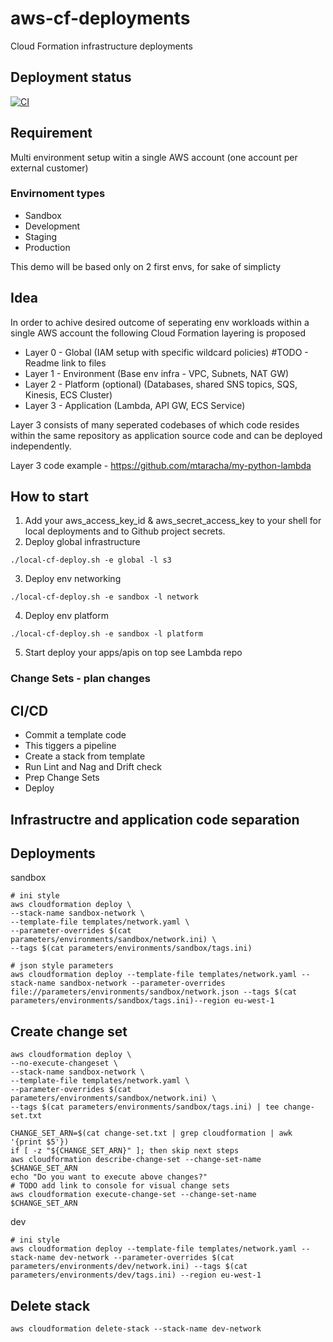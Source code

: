 # aws-cf-deployments
Cloud Formation infrastructure deployments 

## Deployment status
[![CI](https://github.com/cloudartist/aws-cf-deployments/actions/workflows/main.yml/badge.svg)](https://github.com/cloudartist/aws-cf-deployments/actions/workflows/main.yml)

## Requirement
Multi environment setup witin a single AWS account (one account per external customer)

### Envirnoment types
- Sandbox 
- Development
- Staging
- Production

This demo will be based only on 2 first envs, for sake of simplicty

## Idea
In order to achive desired outcome of seperating env workloads within a single AWS account the following Cloud Formation layering is proposed
- Layer 0 - Global (IAM setup with specific wildcard policies) #TODO - Readme link to files 
- Layer 1 - Environment (Base env infra - VPC, Subnets, NAT GW)
- Layer 2 - Platform (optional) (Databases, shared SNS topics, SQS, Kinesis, ECS Cluster) 
- Layer 3 - Application (Lambda, API GW, ECS Service)

Layer 3 consists of many seperated codebases of which code resides within the same repository as application source code and can be deployed independently.

Layer 3 code example - https://github.com/mtaracha/my-python-lambda


## How to start
1. Add your aws_access_key_id & aws_secret_access_key to your shell for local deployments and to Github project secrets.
2. Deploy global infrastructure
   
```
./local-cf-deploy.sh -e global -l s3
```
3. Deploy env networking 


```
./local-cf-deploy.sh -e sandbox -l network
```
   
4. Deploy env platform

```
./local-cf-deploy.sh -e sandbox -l platform
```
5. Start deploy your apps/apis on top see Lambda repo


### Change Sets - plan changes


## CI/CD
- Commit a template code
- This tiggers a pipeline
- Create a stack from template
- Run Lint and Nag and Drift check
- Prep Change Sets
- Deploy

## Infrastructre and application code separation


## Deployments
sandbox
```
# ini style
aws cloudformation deploy \
--stack-name sandbox-network \
--template-file templates/network.yaml \
--parameter-overrides $(cat parameters/environments/sandbox/network.ini) \
--tags $(cat parameters/environments/sandbox/tags.ini) 

# json style parameters
aws cloudformation deploy --template-file templates/network.yaml --stack-name sandbox-network --parameter-overrides file://parameters/environments/sandbox/network.json --tags $(cat parameters/environments/sandbox/tags.ini)--region eu-west-1
```

## Create change set 
```
aws cloudformation deploy \
--no-execute-changeset \
--stack-name sandbox-network \
--template-file templates/network.yaml \
--parameter-overrides $(cat parameters/environments/sandbox/network.ini) \
--tags $(cat parameters/environments/sandbox/tags.ini) | tee change-set.txt

CHANGE_SET_ARN=$(cat change-set.txt | grep cloudformation | awk '{print $5'})
if [ -z "${CHANGE_SET_ARN}" ]; then skip next steps
aws cloudformation describe-change-set --change-set-name $CHANGE_SET_ARN
echo "Do you want to execute above changes?"
# TODO add link to console for visual change sets
aws cloudformation execute-change-set --change-set-name $CHANGE_SET_ARN

```

dev
```
# ini style
aws cloudformation deploy --template-file templates/network.yaml --stack-name dev-network --parameter-overrides $(cat parameters/environments/dev/network.ini) --tags $(cat parameters/environments/dev/tags.ini) --region eu-west-1
```

## Delete stack
```
aws cloudformation delete-stack --stack-name dev-network
```
